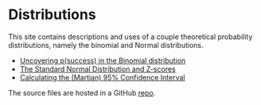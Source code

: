# Distributions

This site contains descriptions and uses of a couple theoretical probability distributions, namely the binomial and Normal distributions.

- [Uncovering p(success) in the Binomial distribution](./01-bionom-sampling.html)
- [The Standard Normal Distribution and Z-scores](./02-probability.html)
- [Calculating the (Martian) 95% Confidence Interval](./03-standard-normal-distribution.html)

The source files are hosted in a GitHub [repo](https://scavetta.github.io/gh-pages-example-2/).
